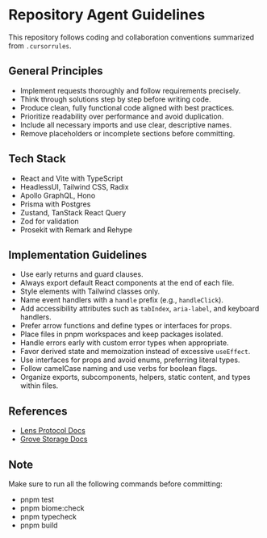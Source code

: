 # Repository Agent Guidelines

This repository follows coding and collaboration conventions summarized from `.cursorrules`.

## General Principles

- Implement requests thoroughly and follow requirements precisely.
- Think through solutions step by step before writing code.
- Produce clean, fully functional code aligned with best practices.
- Prioritize readability over performance and avoid duplication.
- Include all necessary imports and use clear, descriptive names.
- Remove placeholders or incomplete sections before committing.

## Tech Stack

- React and Vite with TypeScript
- HeadlessUI, Tailwind CSS, Radix
- Apollo GraphQL, Hono
- Prisma with Postgres
- Zustand, TanStack React Query
- Zod for validation
- Prosekit with Remark and Rehype

## Implementation Guidelines

- Use early returns and guard clauses.
- Always export default React components at the end of each file.
- Style elements with Tailwind classes only.
- Name event handlers with a `handle` prefix (e.g., `handleClick`).
- Add accessibility attributes such as `tabIndex`, `aria-label`, and keyboard handlers.
- Prefer arrow functions and define types or interfaces for props.
- Place files in pnpm workspaces and keep packages isolated.
- Handle errors early with custom error types when appropriate.
- Favor derived state and memoization instead of excessive `useEffect`.
- Use interfaces for props and avoid enums, preferring literal types.
- Follow camelCase naming and use verbs for boolean flags.
- Organize exports, subcomponents, helpers, static content, and types within files.

## References

- [Lens Protocol Docs](https://lens.xyz/docs/protocol)
- [Grove Storage Docs](https://lens.xyz/docs/storage)

## Note

Make sure to run all the following commands before committing:

- pnpm test
- pnpm biome:check
- pnpm typecheck
- pnpm build

